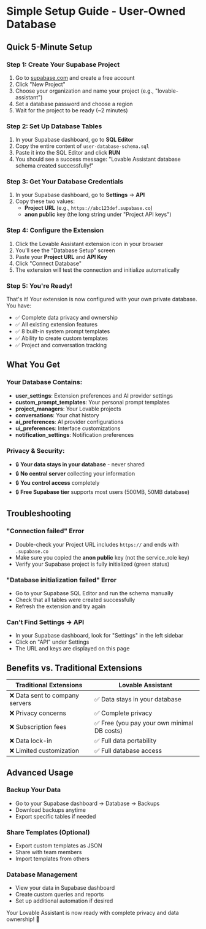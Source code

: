 # Simple Setup Guide - User-Owned Database

## Quick 5-Minute Setup

### Step 1: Create Your Supabase Project

1. Go to [supabase.com](https://supabase.com) and create a free account
2. Click "New Project"
3. Choose your organization and name your project (e.g., "lovable-assistant")
4. Set a database password and choose a region
5. Wait for the project to be ready (~2 minutes)

### Step 2: Set Up Database Tables

1. In your Supabase dashboard, go to **SQL Editor**
2. Copy the entire content of `user-database-schema.sql`
3. Paste it into the SQL Editor and click **RUN**
4. You should see a success message: "Lovable Assistant database schema created successfully!"

### Step 3: Get Your Database Credentials

1. In your Supabase dashboard, go to **Settings** → **API**
2. Copy these two values:
   - **Project URL** (e.g., `https://abc123def.supabase.co`)
   - **anon public** key (the long string under "Project API keys")

### Step 4: Configure the Extension

1. Click the Lovable Assistant extension icon in your browser
2. You'll see the "Database Setup" screen
3. Paste your **Project URL** and **API Key**
4. Click "Connect Database"
5. The extension will test the connection and initialize automatically

### Step 5: You're Ready!

That's it! Your extension is now configured with your own private database. You have:

- ✅ Complete data privacy and ownership
- ✅ All existing extension features
- ✅ 8 built-in system prompt templates
- ✅ Ability to create custom templates
- ✅ Project and conversation tracking

## What You Get

### Your Database Contains:
- **user_settings**: Extension preferences and AI provider settings
- **custom_prompt_templates**: Your personal prompt templates
- **project_managers**: Your Lovable projects
- **conversations**: Your chat history
- **ai_preferences**: AI provider configurations
- **ui_preferences**: Interface customizations
- **notification_settings**: Notification preferences

### Privacy & Security:
- 🔒 **Your data stays in your database** - never shared
- 🔒 **No central server** collecting your information
- 🔒 **You control access** completely
- 🔒 **Free Supabase tier** supports most users (500MB, 50MB database)

## Troubleshooting

### "Connection failed" Error
- Double-check your Project URL includes `https://` and ends with `.supabase.co`
- Make sure you copied the **anon public** key (not the service_role key)
- Verify your Supabase project is fully initialized (green status)

### "Database initialization failed" Error
- Go to your Supabase SQL Editor and run the schema manually
- Check that all tables were created successfully
- Refresh the extension and try again

### Can't Find Settings → API
- In your Supabase dashboard, look for "Settings" in the left sidebar
- Click on "API" under Settings
- The URL and keys are displayed on this page

## Benefits vs. Traditional Extensions

| Traditional Extensions | Lovable Assistant |
|----------------------|-------------------|
| ❌ Data sent to company servers | ✅ Data stays in your database |
| ❌ Privacy concerns | ✅ Complete privacy |
| ❌ Subscription fees | ✅ Free (you pay your own minimal DB costs) |
| ❌ Data lock-in | ✅ Full data portability |
| ❌ Limited customization | ✅ Full database access |

## Advanced Usage

### Backup Your Data
- Go to your Supabase dashboard → Database → Backups
- Download backups anytime
- Export specific tables if needed

### Share Templates (Optional)
- Export custom templates as JSON
- Share with team members
- Import templates from others

### Database Management
- View your data in Supabase dashboard
- Create custom queries and reports
- Set up additional automation if desired

Your Lovable Assistant is now ready with complete privacy and data ownership! 🎉